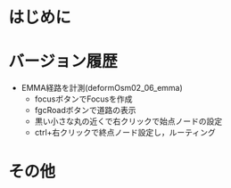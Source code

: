 
# はじめに

# バージョン履歴

* EMMA経路を計測(deformOsm02_06_emma)
	- focusボタンでFocusを作成
	- fgcRoadボタンで道路の表示
	- 黒い小さな丸の近くで右クリックで始点ノードの設定
	- ctrl+右クリックで終点ノード設定し，ルーティング

# その他








